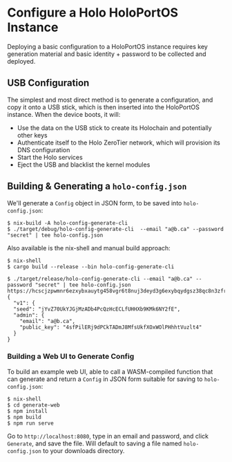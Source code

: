 # Configure a Holo HoloPortOS Instance

Deploying a basic configuration to a HoloPortOS instance requires key generation material and basic
identity + password to be collected and deployed.

## USB Configuration

The simplest and most direct method is to generate a configuration, and copy it onto a USB stick,
which is then inserted into the HoloPortOS instance.  When the device boots, it will:

- Use the data on the USB stick to create its Holochain and potentially other keys
- Authenticate itself to the Holo ZeroTier network, which will provision its DNS configuration
- Start the Holo services
- Eject the USB and blacklist the kernel modules

## Building & Generating a `holo-config.json`

We'll generate a `Config` object in JSON form, to be saved into `holo-config.json`:

```
$ nix-build -A holo-config-generate-cli
$ ./target/debug/holo-config-generate-cli  --email "a@b.ca" --password "secret" | tee holo-config.json
```

Also available is the nix-shell and manual build approach:
```
$ nix-shell
$ cargo build --release --bin holo-config-generate-cli

$ ./target/release/holo-config-generate-cli --email "a@b.ca" --password "secret" | tee holo-config.json
https://hcscjzpwmnr6ezxybxauytg458vgr6t8nuj3deyd3g6exybqydgsz38qc8n3zfr.holohost.net/
{
  "v1": {
  "seed": "jYvZ70UkYJGjMzADb4PcQzHcECLfUHHXb9KMk6NY2fE",
  "admin": {
    "email": "a@b.ca",
    "public_key": "4sfPilERj9dPCkTADmJ8MfsUkfXOxWOlPHhhtVuzlt4"
  }
}
```

### Building a Web UI to Generate Config

To build an example web UI, able to call a WASM-compiled function that can generate and return a
`Config` in JSON form suitable for saving to `holo-config.json`:

```
$ nix-shell
$ cd generate-web
$ npm install
$ npm build
$ npm run serve
```

Go to `http://localhost:8080`, type in an email and password, and click `Generate`, and save the
file.  Will default to saving a file named `holo-config.json` to your downloads directory.

